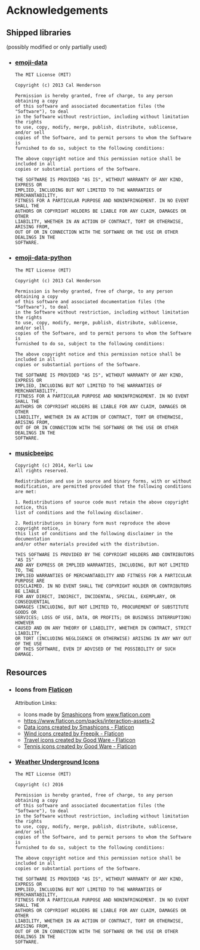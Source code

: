 # Acknowledgements

## Shipped libraries 
(possibly modified or only partially used)
 - ### [emoji-data](https://github.com/iamcal)

       The MIT License (MIT)

       Copyright (c) 2013 Cal Henderson

       Permission is hereby granted, free of charge, to any person obtaining a copy
       of this software and associated documentation files (the "Software"), to deal
       in the Software without restriction, including without limitation the rights
       to use, copy, modify, merge, publish, distribute, sublicense, and/or sell
       copies of the Software, and to permit persons to whom the Software is
       furnished to do so, subject to the following conditions:

       The above copyright notice and this permission notice shall be included in all
       copies or substantial portions of the Software.

       THE SOFTWARE IS PROVIDED "AS IS", WITHOUT WARRANTY OF ANY KIND, EXPRESS OR
       IMPLIED, INCLUDING BUT NOT LIMITED TO THE WARRANTIES OF MERCHANTABILITY,
       FITNESS FOR A PARTICULAR PURPOSE AND NONINFRINGEMENT. IN NO EVENT SHALL THE
       AUTHORS OR COPYRIGHT HOLDERS BE LIABLE FOR ANY CLAIM, DAMAGES OR OTHER
       LIABILITY, WHETHER IN AN ACTION OF CONTRACT, TORT OR OTHERWISE, ARISING FROM,
       OUT OF OR IN CONNECTION WITH THE SOFTWARE OR THE USE OR OTHER DEALINGS IN THE
       SOFTWARE.

 - ### [emoji-data-python](https://github.com/alexmick/emoji-data-python)

       The MIT License (MIT)

       Copyright (c) 2013 Cal Henderson

       Permission is hereby granted, free of charge, to any person obtaining a copy
       of this software and associated documentation files (the "Software"), to deal
       in the Software without restriction, including without limitation the rights
       to use, copy, modify, merge, publish, distribute, sublicense, and/or sell
       copies of the Software, and to permit persons to whom the Software is
       furnished to do so, subject to the following conditions:

       The above copyright notice and this permission notice shall be included in all
       copies or substantial portions of the Software.

       THE SOFTWARE IS PROVIDED "AS IS", WITHOUT WARRANTY OF ANY KIND, EXPRESS OR
       IMPLIED, INCLUDING BUT NOT LIMITED TO THE WARRANTIES OF MERCHANTABILITY,
       FITNESS FOR A PARTICULAR PURPOSE AND NONINFRINGEMENT. IN NO EVENT SHALL THE
       AUTHORS OR COPYRIGHT HOLDERS BE LIABLE FOR ANY CLAIM, DAMAGES OR OTHER
       LIABILITY, WHETHER IN AN ACTION OF CONTRACT, TORT OR OTHERWISE, ARISING FROM,
       OUT OF OR IN CONNECTION WITH THE SOFTWARE OR THE USE OR OTHER DEALINGS IN THE
       SOFTWARE.

 - ### [musicbeeipc](https://github.com/Kriegbaum/Musicbee_ipc)
   
       Copyright (c) 2014, Kerli Low
       All rights reserved.
    
       Redistribution and use in source and binary forms, with or without 
       modification, are permitted provided that the following conditions are met:

       1. Redistributions of source code must retain the above copyright notice, this 
       list of conditions and the following disclaimer.

       2. Redistributions in binary form must reproduce the above copyright notice, 
       this list of conditions and the following disclaimer in the documentation 
       and/or other materials provided with the distribution.

       THIS SOFTWARE IS PROVIDED BY THE COPYRIGHT HOLDERS AND CONTRIBUTORS "AS IS" 
       AND ANY EXPRESS OR IMPLIED WARRANTIES, INCLUDING, BUT NOT LIMITED TO, THE 
       IMPLIED WARRANTIES OF MERCHANTABILITY AND FITNESS FOR A PARTICULAR PURPOSE ARE 
       DISCLAIMED. IN NO EVENT SHALL THE COPYRIGHT HOLDER OR CONTRIBUTORS BE LIABLE 
       FOR ANY DIRECT, INDIRECT, INCIDENTAL, SPECIAL, EXEMPLARY, OR CONSEQUENTIAL 
       DAMAGES (INCLUDING, BUT NOT LIMITED TO, PROCUREMENT OF SUBSTITUTE GOODS OR 
       SERVICES; LOSS OF USE, DATA, OR PROFITS; OR BUSINESS INTERRUPTION) HOWEVER 
       CAUSED AND ON ANY THEORY OF LIABILITY, WHETHER IN CONTRACT, STRICT LIABILITY, 
       OR TORT (INCLUDING NEGLIGENCE OR OTHERWISE) ARISING IN ANY WAY OUT OF THE USE 
       OF THIS SOFTWARE, EVEN IF ADVISED OF THE POSSIBILITY OF SUCH DAMAGE.

## Resources

 - ### Icons from [Flaticon](https://www.flaticon.com)
   Attribution Links:
   - <div>Icons made by <a href="https://smashicons.com/" title="Smashicons">Smashicons</a> from <a href="https://www.flaticon.com/" title="Flaticon">www.flaticon.com</a></div>
   - https://www.flaticon.com/packs/interaction-assets-2
   - <a href="https://www.flaticon.com/free-icons/data" title="data icons">Data icons created by Smashicons - Flaticon</a>
   - <a href="https://www.flaticon.com/free-icons/wind" title="wind icons">Wind icons created by Freepik - Flaticon</a><br>
   - <a href="https://www.flaticon.com/free-icons/travel" title="travel icons">Travel icons created by Good Ware - Flaticon</a><br>
   - <a href="https://www.flaticon.com/free-icons/tennis" title="tennis icons">Tennis icons created by Good Ware - Flaticon</a>
 

 - ### [Weather Underground Icons](https://github.com/manifestinteractive/weather-underground-icons)

       The MIT License (MIT)

       Copyright (c) 2016

       Permission is hereby granted, free of charge, to any person obtaining a copy
       of this software and associated documentation files (the "Software"), to deal
       in the Software without restriction, including without limitation the rights
       to use, copy, modify, merge, publish, distribute, sublicense, and/or sell
       copies of the Software, and to permit persons to whom the Software is
       furnished to do so, subject to the following conditions:

       The above copyright notice and this permission notice shall be included in all
       copies or substantial portions of the Software.

       THE SOFTWARE IS PROVIDED "AS IS", WITHOUT WARRANTY OF ANY KIND, EXPRESS OR
       IMPLIED, INCLUDING BUT NOT LIMITED TO THE WARRANTIES OF MERCHANTABILITY,
       FITNESS FOR A PARTICULAR PURPOSE AND NONINFRINGEMENT. IN NO EVENT SHALL THE
       AUTHORS OR COPYRIGHT HOLDERS BE LIABLE FOR ANY CLAIM, DAMAGES OR OTHER
       LIABILITY, WHETHER IN AN ACTION OF CONTRACT, TORT OR OTHERWISE, ARISING FROM,
       OUT OF OR IN CONNECTION WITH THE SOFTWARE OR THE USE OR OTHER DEALINGS IN THE
       SOFTWARE.
 